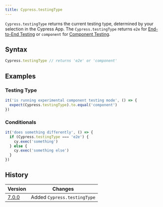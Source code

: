 ```yaml
---
title: Cypress.testingType
---
```


`Cypress.testingType` returns the current testing type, determined by your
selection in the Cypress App. The `Cypress.testingType` returns `e2e` for
[End-to-End Testing](/guides/overview/choosing-testing-type#What-is-End-to-end-Testing)
or `component` for
[Component Testing](/guides/overview/choosing-testing-type#What-is-Component-Testing).

## Syntax

```javascript
Cypress.testingType // returns 'e2e' or 'component'
```

## Examples

### Testing Type

```javascript
it('is running experimental component testing mode', () => {
  expect(Cypress.testingType).to.equal('component')
})
```

### Conditionals

```javascript
it('does something differently', () => {
  if (Cypress.testingType === 'e2e') {
    cy.exec('something')
  } else {
    cy.exec('something else')
  }
})
```

## History

| Version                               | Changes                     |
| ------------------------------------- | --------------------------- |
| [7.0.0](/guides/references/changelog) | Added `Cypress.testingType` |
